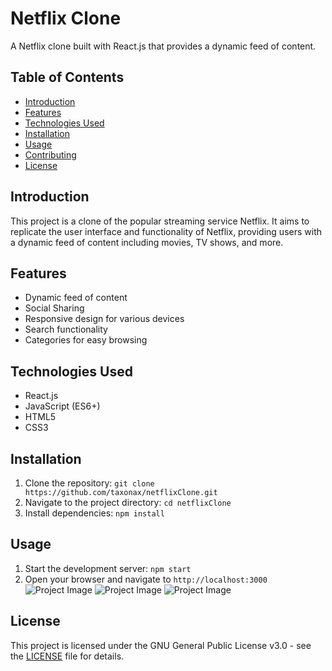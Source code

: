 # Netflix Clone

A Netflix clone built with React.js that provides a dynamic feed of content.

## Table of Contents

- [Introduction](#introduction)
- [Features](#features)
- [Technologies Used](#technologies-used)
- [Installation](#installation)
- [Usage](#usage)
- [Contributing](#contributing)
- [License](#license)

## Introduction

This project is a clone of the popular streaming service Netflix. It aims to replicate the user interface and functionality of Netflix, providing users with a dynamic feed of content including movies, TV shows, and more.

## Features

- Dynamic feed of content
- Social Sharing
- Responsive design for various devices
- Search functionality
- Categories for easy browsing

## Technologies Used

- React.js
- JavaScript (ES6+)
- HTML5
- CSS3

## Installation

1. Clone the repository: `git clone https://github.com/taxonax/netflixClone.git`
2. Navigate to the project directory: `cd netflixClone`
3. Install dependencies: `npm install`

## Usage

1. Start the development server: `npm start`
2. Open your browser and navigate to `http://localhost:3000`
![Project Image](https://ik.imagekit.io/z13qbehday/IMG_20240416_080940.jpg?updatedAt=1713235246257)
![Project Image](https://ik.imagekit.io/z13qbehday/IMG_20240416_080844.jpg?updatedAt=1713235279375)
![Project Image](https://ik.imagekit.io/z13qbehday/IMG_20240416_080755.jpg?updatedAt=1713235278783)

## License

This project is licensed under the GNU General Public License v3.0 - see the [LICENSE](LICENSE) file for details.


